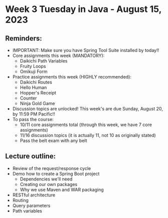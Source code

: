 # Week 3 Tuesday in Java - August 15, 2023

## Reminders:
- IMPORTANT: Make sure you have Spring Tool Suite installed by today!!
- Core assignments this week (MANDATORY):
    - Daikichi Path Variables
    - Fruity Loops
    - Omikuji Form
- Practice assignments this week (HIGHLY recommended):
    - Daikichi Routes
    - Hello Human
    - Hopper's Receipt
    - Counter
    - Ninja Gold Game
- Discussion topics are unlocked!  This week's are due Sunday, August 20, by 11:59 PM Pacific!!
- To pass the course:
    - 10/11 core assignments total (through this week, we have 7 core assignments)
    - 11/16 discussion topics (it is actually 11, not 10 as originally stated)
    - Pass the belt exam with any belt

## Lecture outline:
- Review of the request/response cycle
- Demo how to create a Spring Boot project
    - Dependencies we'll need
    - Creating our own packages
    - Why we use Maven and WAR packaging
- RESTful architecture
- Routing
- Query parameters
- Path variables